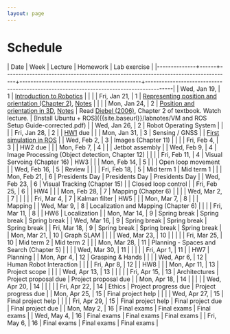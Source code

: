 ```yaml
---
layout: page
---
```

# Schedule

| Date         | Week | Lecture                                                                          | Homework                                   | Lab exercise                                                                           |
|--------------+------+----------------------------------------------------------------------------------+--------------------------------------------+----------------------------------------------------------------------------------------|
| Wed, Jan 19, |    1 | [Introduction to Robotics]({{site.baseurl}}/slides/01-19-intro-to-robotics.html) |                                            |                                                                                        |
| Fri, Jan 21, |    1 | [Representing position and orientation (Chapter 2)](https://drive.google.com/file/d/1Qqe_HZYyw6svQ0uUMahTapw_GaY6OAZq/view?usp=sharing), [Notes]({{site.baseurl}}/slides/01-20-coordinate-transformations-2.pdf) |                                            |                                                                                        |
| Mon, Jan 24, |    2 | [Position and orientation in 3D](https://drive.google.com/file/d/1NyJizoUiL2rYIY68DqhTMQzx-iDp1UHS/view?usp=sharing), [Notes]({{site.baseurl}}/slides/01-24-coordinate-transformations.pdf)                        |  Read  [Diebel (2006)](https://www.astro.rug.nl/software/kapteyn-beta/_downloads/attitude.pdf), Chapter 2 of textbook. Watch lecture. | [Install Ubuntu + ROS]({{site.baseurl}}/labnotes/VM and ROS Setup Guide-corrected.pdf) |
| Wed, Jan 26, |    2 | Robot Operating System                                                          |                                            |                                                                                        |
| Fri, Jan 28, |    2 |                                                                                  | [HW1]({{site.baseurl}}/hw/hw1/hw1.pdf) due |                                                                                        |
| Mon, Jan 31, |    3 | Sensing / GNSS                                                                   |                                            | [First simulation in ROS](http://wiki.ros.org/turtlesim/Tutorials)                                                            |
| Wed, Feb 2,  |    3 | Images (Chapter 11)                                                              |                                            |                                                                                        |
| Fri, Feb 4,  |    3 |                                                                                  | HW2 due                                    |                                                                                        |
| Mon, Feb 7,  |    4 |                                                                                  |                                            | Jetbot assembly                                                                        |
| Wed, Feb 9,  |    4 | Image Processing (Object detection, Chapter 12)                                  |                                            |                                                                                        |
| Fri, Feb 11, |    4 | Visual Servoing (Chapter 16)                                                     | HW3                                        |                                                                                        |
| Mon, Feb 14, |    5 |                                                                                  |                                            | Open loop movement                                                                     |
| Wed, Feb 16, |    5 | Review                                                                           |                                            |                                                                                        |
| Fri, Feb 18, |    5 | Mid term 1                                                                       | Mid term 1                                 |                                                                                        |
| Mon, Feb 21, |    6 | Presidents Day                                                                   | Presidents Day                             | Presidents Day                                                                         |
| Wed, Feb 23, |    6 | Visual Tracking (Chapter 15)                                                     |                                            | Closed loop control                                                                    |
| Fri, Feb 25, |    6 |                                                                                  | HW4                                        |                                                                                        |
| Mon, Feb 28, |    7 | Mapping (Chapter 6)                                                              |                                            |                                                                                        |
| Wed, Mar 2,  |    7 |                                                                                  |                                            |                                                                                        |
| Fri, Mar 4,  |    7 | Kalman filter                                                                    | HW5                                        |                                                                                        |
| Mon, Mar 7,  |    8 |                                                                                  |                                            | Mapping                                                                                |
| Wed, Mar 9,  |    8 | Localization and Mapping (Chapter 6)                                             |                                            |                                                                                        |
| Fri, Mar 11, |    8 |                                                                                  | HW6                                        | Localization                                                                           |
| Mon, Mar 14, |    9 | Spring break                                                                     | Spring break                               | Spring break                                                                           |
| Wed, Mar 16, |    9 | Spring break                                                                     | Spring break                               | Spring break                                                                           |
| Fri, Mar 18, |    9 | Spring break                                                                     | Spring break                               | Spring break                                                                           |
| Mon, Mar 21, |   10 | Graph SLAM                                                                       |                                            |                                                                                        |
| Wed, Mar 23, |   10 |                                                                                  |                                            |                                                                                        |
| Fri, Mar 25, |   10 | Mid term 2                                                                       | Mid term 2                                 |                                                                                        |
| Mon, Mar 28, |   11 | Planning - Spaces and Search (Chapter 5)                                         |                                            |                                                                                        |
| Wed, Mar 30, |   11 |                                                                                  |                                            |                                                                                        |
| Fri, Apr 1,  |   11 |                                                                                  | HW7                                        | Planning                                                                               |
| Mon, Apr 4,  |   12 | Grasping & Hands                                                                 |                                            |                                                                                        |
| Wed, Apr 6,  |   12 | Human Robot Interaction                                                          |                                            |                                                                                        |
| Fri, Apr 8,  |   12 |                                                                                  | HW8                                        |                                                                                        |
| Mon, Apr 11, |   13 | Project scope                                                                    |                                            |                                                                                        |
| Wed, Apr 13, |   13 |                                                                                  |                                            |                                                                                        |
| Fri, Apr 15, |   13 | Architectures                                                                    | Project proposal due                       | Project proposal due                                                                   |
| Mon, Apr 18, |   14 |                                                                                  |                                            |                                                                                        |
| Wed, Apr 20, |   14 |                                                                                  |                                            |                                                                                        |
| Fri, Apr 22, |   14 | Ethics                                                                           | Project progress due                       | Project progress due                                                                   |
| Mon, Apr 25, |   15 | Final project help                                                               |                                            |                                                                                        |
| Wed, Apr 27, |   15 | Final project help                                                               |                                            |                                                                                        |
| Fri, Apr 29, |   15 | Final project help                                                               | Final project due                          | Final project due                                                                      |
| Mon, May 2,  |   16 | Final exams                                                                      | Final exams                                | Final exams                                                                            |
| Wed, May 4,  |   16 | Final exams                                                                      | Final exams                                | Final exams                                                                            |
| Fri, May 6,  |   16 | Final exams                                                                      | Final exams                                | Final exams                                                                            |
